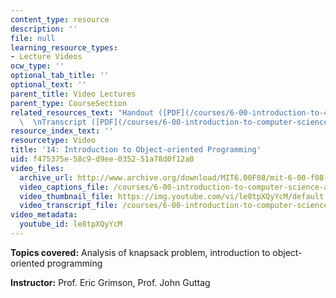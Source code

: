 ```yaml
---
content_type: resource
description: ''
file: null
learning_resource_types:
- Lecture Videos
ocw_type: ''
optional_tab_title: ''
optional_text: ''
parent_title: Video Lectures
parent_type: CourseSection
related_resources_text: "Handout ([PDF](/courses/6-00-introduction-to-computer-science-and-programming-fall-2008/resources/lec14-1))\
  \  \nTranscript ([PDF](/courses/6-00-introduction-to-computer-science-and-programming-fall-2008/resources/6-00f08-l14))"
resource_index_text: ''
resourcetype: Video
title: '14: Introduction to Object-oriented Programming'
uid: f475375e-58c9-d9ee-0352-51a78d0f12a0
video_files:
  archive_url: http://www.archive.org/download/MIT6.00F08/mit-6-00-f08-lec14_300k.mp4
  video_captions_file: /courses/6-00-introduction-to-computer-science-and-programming-fall-2008/b4c8809fa48a5694b7f48584c320b3c4_le8tpXQyYcM.vtt
  video_thumbnail_file: https://img.youtube.com/vi/le8tpXQyYcM/default.jpg
  video_transcript_file: /courses/6-00-introduction-to-computer-science-and-programming-fall-2008/67b40af57e70bfb766ebf1290076037f_le8tpXQyYcM.pdf
video_metadata:
  youtube_id: le8tpXQyYcM
---
```


**Topics covered:** Analysis of knapsack problem, introduction to object-oriented programming

**Instructor:** Prof. Eric Grimson, Prof. John Guttag